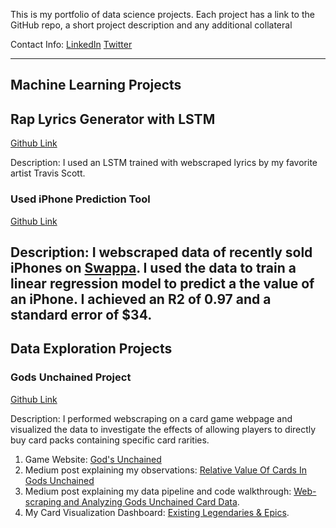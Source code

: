 This is my portfolio of data science projects. Each project has a link to the GitHub repo, a short project description and any additional collateral

Contact Info:
[LinkedIn](https://www.linkedin.com/in/jose-danny-mendoza-91462986/)
[Twitter](https://twitter.com/Jdanny650)

---
## **Machine Learning Projects**

## Rap Lyrics Generator with LSTM
[Github Link](https://github.com/jdmendoza/jdmendoza.github.io/tree/master/rap_generator_lstm)

Description: I used an LSTM trained with webscraped lyrics by my favorite artist Travis Scott.

### Used iPhone Prediction Tool
[Github Link](https://github.com/jdmendoza/used_iphone_price_prediction)

Description: I webscraped data of recently sold iPhones on [Swappa](https://swappa.com/buy/iphones). I used the data to train a linear regression model to predict a the value of an iPhone. I achieved an R2 of 0.97 and a standard error of $34.
---
## **Data Exploration Projects**

### Gods Unchained Project
[Github Link](https://github.com/jdmendoza/jdmendoza.github.io/tree/master/card_distribution)

Description: I performed  webscraping on a card game webpage and visualized the data to investigate the effects of allowing players to directly buy card packs containing specific card rarities.

1. Game Website: [God's Unchained](https://godsunchained.com/?refcode=0x07453584C359A2b95fe115CC5eA72c56eEFE3Ee2)
2. Medium post explaining my observations: [Relative Value Of Cards In Gods Unchained](https://medium.com/@jdannym93/relative-value-of-cards-in-gods-unchained-b875a1cee7e0)  
3. Medium post explaining my data pipeline and code walkthrough: [Web-scraping and Analyzing Gods Unchained Card Data](https://medium.com/@jdannym93/web-scraping-and-analyzing-gods-unchained-card-data-1087b9fcd734).
4. My Card Visualization  Dashboard: [Existing Legendaries & Epics](https://godsunchained.herokuapp.com/).
